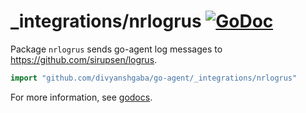 # _integrations/nrlogrus [![GoDoc](https://godoc.org/github.com/divyanshgaba/go-agent/_integrations/nrlogrus?status.svg)](https://godoc.org/github.com/divyanshgaba/go-agent/_integrations/nrlogrus)

Package `nrlogrus` sends go-agent log messages to https://github.com/sirupsen/logrus.

```go
import "github.com/divyanshgaba/go-agent/_integrations/nrlogrus"
```

For more information, see
[godocs](https://godoc.org/github.com/divyanshgaba/go-agent/_integrations/nrlogrus).

